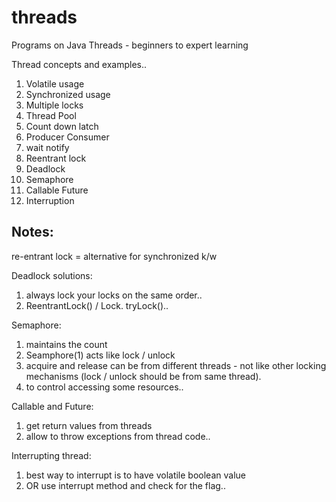 # threads
Programs on Java Threads - beginners to expert learning

Thread concepts and examples..
1. Volatile usage
2. Synchronized usage
3. Multiple locks
4. Thread Pool
5. Count down latch
6. Producer Consumer 
7. wait notify
8. Reentrant lock
9. Deadlock
10. Semaphore
11. Callable Future
12. Interruption

Notes:
-----
re-entrant lock = alternative for synchronized k/w

Deadlock solutions:

1. always lock your locks on the same order..
2. ReentrantLock() / Lock. tryLock()..

Semaphore:

1. maintains the count
2. Seamphore(1) acts like lock / unlock
3. acquire and release can be from different threads - not like other locking mechanisms (lock / unlock should be from same thread).
4. to control accessing some resources..

Callable and Future:

1. get return values from threads
2. allow to throw exceptions from thread code..

Interrupting thread:

1. best way to interrupt is to have volatile boolean value
2. OR use interrupt method and check for the flag..
